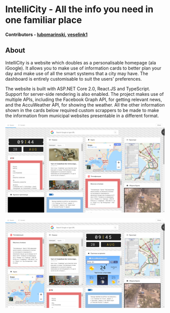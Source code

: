 # IntelliCity - All the info you need in one familiar place

#### Contributors - [lubomarinski](https://github.com/lubomarinski), [veselink1](https://github.com/veselink1)

## About
IntelliCity is a website which doubles as a personalisable homepage (ala iGoogle). It allows you to make use of information cards to better plan your day and make use of all the smart systems that a city may have. The dashboard is entirely customisable to suit the users' preferences.

The website is built with ASP.NET Core 2.0, React.JS and TypeScript. Support for server-side rendering is also enabled. The project makes use of multiple APIs, including the Facebook Graph API, for getting relevant news, and the AccuWeather API, for showing the weather. All the other information shown in the cards below required custom scrappers to be made to make the information from municipal websites presentable in a different format. 

![Preview](https://github.com/lubomarinski/IntelliCity/blob/master/Screenshots/Screenshot%20(157).png)

![Preview](https://github.com/lubomarinski/IntelliCity/blob/master/Screenshots/Screenshot%20(158).png)
